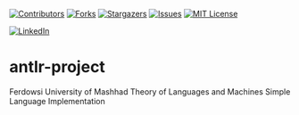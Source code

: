 <a name="readme-top"></a>


[![Contributors][contributors-shield]][contributors-url]
[![Forks][forks-shield]][forks-url]
[![Stargazers][stars-shield]][stars-url]
[![Issues][issues-shield]][issues-url]
[![MIT License][license-shield]][license-url]



[![LinkedIn][linkedin-shield]][javid-linkedin-url]

# antlr-project

Ferdowsi University of Mashhad Theory of Languages and Machines Simple Language Implementation


<!-- MARKDOWN LINKS & IMAGES -->
<!-- https://www.markdownguide.org/basic-syntax/#reference-style-links -->
<!-- https://ileriayo.github.io/markdown-badges/ -->

<!-- Contributors -->
[contributors-shield]: https://img.shields.io/github/contributors/javidchaji/FUM-Theory-of-Languages-and-Machines-Simple-Language-Implementation.svg?style=for-the-badge

[contributors-url]: https://github.com/javidchaji/FUM-Theory-of-Languages-and-Machines-Simple-Language-Implementation/graphs/contributors

<!-- Forks -->
[forks-shield]: https://img.shields.io/github/forks/javidchaji/FUM-Theory-of-Languages-and-Machines-Simple-Language-Implementation.svg?style=for-the-badge

[forks-url]: https://github.com/javidchaji/FUM-Theory-of-Languages-and-Machines-Simple-Language-Implementation/network/members


<!-- Stars -->
[stars-shield]: https://img.shields.io/github/stars/javidchaji/FUM-Theory-of-Languages-and-Machines-Simple-Language-Implementation.svg?style=for-the-badge

[stars-url]: https://github.com/javidchaji/FUM-Theory-of-Languages-and-Machines-Simple-Language-Implementation/stargazers


<!-- Issues -->
[issues-shield]: https://img.shields.io/github/issues/javidchaji/FUM-Web-Programming-Hotel-Search-UI.svg?style=for-the-badge

[issues-url]: https://github.com/javidchaji/FUM-Web-Programming-Hotel-Search-UI/issues


<!-- License -->
[license-shield]: https://img.shields.io/github/license/javidchaji/FUM-Web-Programming-Hotel-Search-UI.svg?style=for-the-badge

[license-url]: https://github.com/javidchaji/FUM-Web-Programming-Hotel-Search-UI/blob/master/LICENSE


<!-- Linkedin -->
[linkedin-shield]: https://img.shields.io/badge/linkedin-%230077B5.svg?style=for-the-badge&logo=linkedin&logoColor=white

[javid-linkedin-url]: https://linkedin.com/in/javidchaji
